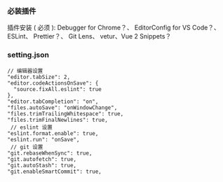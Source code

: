 ### 必装插件

插件安装 ( 必须 ): Debugger for Chrome？、 EditorConfig for VS Code？、 ESLint、 Prettier？、 Git Lens、 vetur、Vue 2 Snippets？

### setting.json

    // 编辑器设置
    "editor.tabSize": 2,
    "editor.codeActionsOnSave": {
      "source.fixAll.eslint": true
    },
    "editor.tabCompletion": "on",
    "files.autoSave": "onWindowChange",
    "files.trimTrailingWhitespace": true,
    "files.trimFinalNewlines": true,
     // eslint 设置
    "eslint.format.enable": true,
    "eslint.run": "onSave",
     // git 设置
    "git.rebaseWhenSync": true,
    "git.autofetch": true,
    "git.autoStash": true,
    "git.enableSmartCommit": true,
